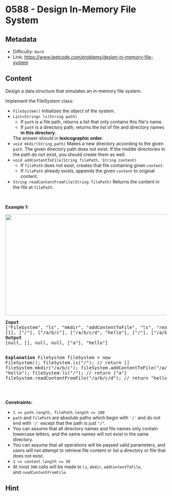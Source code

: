 # 0588 - Design In-Memory File System

## Metadata

 - Difficulty: `Hard`
 - Link: https://www.leetcode.com/problems/design-in-memory-file-system

## Content

<p>Design a data structure that simulates an in-memory file system.</p>

<p>Implement the FileSystem class:</p>

<ul>
	<li><code>FileSystem()</code> Initializes the object of the system.</li>
	<li><code>List&lt;String&gt; ls(String path)</code>
	<ul>
		<li>If <code>path</code> is a file path, returns a list that only contains this file&#39;s name.</li>
		<li>If <code>path</code> is a directory path, returns the list of file and directory names <strong>in this directory</strong>.</li>
	</ul>
	The answer should in <strong>lexicographic order</strong>.</li>
	<li><code>void mkdir(String path)</code> Makes a new directory according to the given <code>path</code>. The given directory path does not exist. If the middle directories in the path do not exist, you should create them as well.</li>
	<li><code>void addContentToFile(String filePath, String content)</code>
	<ul>
		<li>If <code>filePath</code> does not exist, creates that file containing given <code>content</code>.</li>
		<li>If <code>filePath</code> already exists, appends the given <code>content</code> to original content.</li>
	</ul>
	</li>
	<li><code>String readContentFromFile(String filePath)</code> Returns the content in the file at <code>filePath</code>.</li>
</ul>

<p>&nbsp;</p>
<p><strong class="example">Example 1:</strong></p>
<img alt="" src="https://assets.leetcode.com/uploads/2021/04/28/filesystem.png" style="width: 650px; height: 315px;" />
<pre>
<strong>Input</strong>
[&quot;FileSystem&quot;, &quot;ls&quot;, &quot;mkdir&quot;, &quot;addContentToFile&quot;, &quot;ls&quot;, &quot;readContentFromFile&quot;]
[[], [&quot;/&quot;], [&quot;/a/b/c&quot;], [&quot;/a/b/c/d&quot;, &quot;hello&quot;], [&quot;/&quot;], [&quot;/a/b/c/d&quot;]]
<strong>Output</strong>
[null, [], null, null, [&quot;a&quot;], &quot;hello&quot;]

<strong>Explanation</strong>
FileSystem fileSystem = new FileSystem();
fileSystem.ls(&quot;/&quot;);                         // return []
fileSystem.mkdir(&quot;/a/b/c&quot;);
fileSystem.addContentToFile(&quot;/a/b/c/d&quot;, &quot;hello&quot;);
fileSystem.ls(&quot;/&quot;);                         // return [&quot;a&quot;]
fileSystem.readContentFromFile(&quot;/a/b/c/d&quot;); // return &quot;hello&quot;
</pre>

<p>&nbsp;</p>
<p><strong>Constraints:</strong></p>

<ul>
	<li><code>1 &lt;= path.length,&nbsp;filePath.length &lt;= 100</code></li>
	<li><code>path</code> and <code>filePath</code>&nbsp;are absolute paths which begin with <code>&#39;/&#39;</code>&nbsp;and do not end with <code>&#39;/&#39;</code>&nbsp;except that the path is just&nbsp;<code>&quot;/&quot;</code>.</li>
	<li>You can assume that all directory names and file names only contain lowercase letters, and the same names will not exist in the same directory.</li>
	<li>You can assume that all operations will be passed valid parameters, and users will not attempt to retrieve file content or list a directory or file that does not exist.</li>
	<li><code>1 &lt;= content.length &lt;= 50</code></li>
	<li>At most <code>300</code> calls will be made to <code>ls</code>, <code>mkdir</code>,&nbsp;<code>addContentToFile</code>, and&nbsp;<code>readContentFromFile</code>.</li>
</ul>


## Hint


